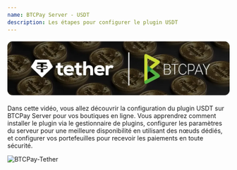 ```yaml
---
name: BTCPay Server - USDT
description: Les étapes pour configurer le plugin USDT
---
```

![cover](assets/cover.webp)

Dans cette vidéo, vous allez découvrir la configuration du plugin USDT sur BTCPay Server pour vos boutiques en ligne. Vous apprendrez comment installer le plugin via le gestionnaire de plugins, configurer les paramètres du serveur pour une meilleure disponibilité en utilisant des nœuds dédiés, et configurer vos portefeuilles pour recevoir les paiements en toute sécurité.

![BTCPay-Tether](https://youtu.be/hAymYr6YDMY)

